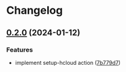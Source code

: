 # Changelog

## [0.2.0](https://github.com/hetznercloud/setup-hcloud/compare/v0.1.0...v0.2.0) (2024-01-12)


### Features

* implement setup-hcloud action ([7b779d7](https://github.com/hetznercloud/setup-hcloud/commit/7b779d7312ffbf5400d9cb9fb9799e94dc415a07))
